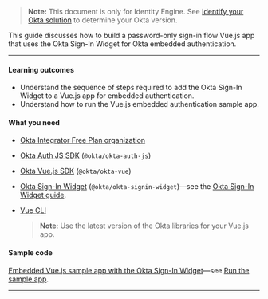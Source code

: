 > **Note:** This document is only for Identity Engine. See [Identify your Okta solution](https://help.okta.com/okta_help.htm?type=oie&id=ext-oie-version) to determine your Okta version.

This guide discusses how to build a password-only sign-in flow Vue.js app that uses the Okta Sign-In Widget for Okta embedded authentication.

---

#### Learning outcomes

* Understand the sequence of steps required to add the Okta Sign-In Widget to a Vue.js app for embedded authentication.
* Understand how to run the Vue.js embedded authentication sample app.

#### What you need

* [Okta Integrator Free Plan organization](/signup)
* [Okta Auth JS SDK](https://github.com/okta/okta-auth-js) (`@okta/okta-auth-js`)
* [Okta Vue.js SDK](https://github.com/okta/okta-vue) (`@okta/okta-vue`)
* [Okta Sign-In Widget](https://github.com/okta/okta-signin-widget) (`@okta/okta-signin-widget`)&mdash;see the [Okta Sign-In Widget guide](/docs/guides/embedded-siw/).
* [Vue CLI](https://cli.vuejs.org/guide/installation.html)

    > **Note**: Use the latest version of the Okta libraries for your Vue.js app. <!--This guide was written for `@okta/okta-signin-widget@6`, `@okta/okta-vue@5.1.1`, and `@okta/okta-auth-js@6`. -->

#### Sample code

[Embedded Vue.js sample app with the Okta Sign-In Widget](https://github.com/okta/samples-js-vue/tree/master/custom-login)&mdash;see [Run the sample app](#run-the-sample-application).

---
